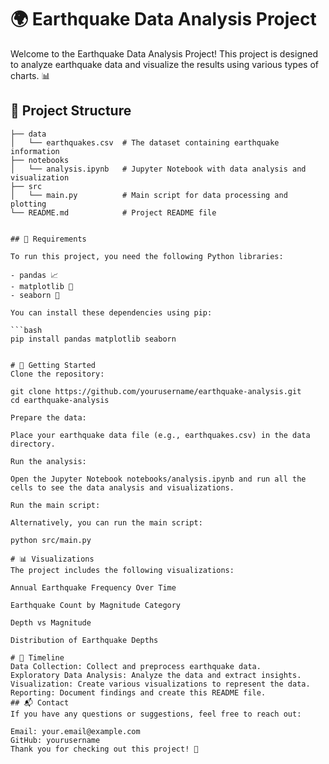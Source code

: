 # 🌍 Earthquake Data Analysis Project

Welcome to the Earthquake Data Analysis Project! This project is designed to analyze earthquake data and visualize the results using various types of charts. 📊

## 📁 Project Structure

```plaintext
├── data
│   └── earthquakes.csv  # The dataset containing earthquake information
├── notebooks
│   └── analysis.ipynb   # Jupyter Notebook with data analysis and visualization
├── src
│   └── main.py          # Main script for data processing and plotting
└── README.md            # Project README file


## 🔧 Requirements

To run this project, you need the following Python libraries:

- pandas 📈
- matplotlib 🎨
- seaborn 🌊

You can install these dependencies using pip:

```bash
pip install pandas matplotlib seaborn


# 🚀 Getting Started
Clone the repository:

git clone https://github.com/yourusername/earthquake-analysis.git
cd earthquake-analysis

Prepare the data:

Place your earthquake data file (e.g., earthquakes.csv) in the data directory.

Run the analysis:

Open the Jupyter Notebook notebooks/analysis.ipynb and run all the cells to see the data analysis and visualizations.

Run the main script:

Alternatively, you can run the main script:

python src/main.py

# 📊 Visualizations
The project includes the following visualizations:

Annual Earthquake Frequency Over Time

Earthquake Count by Magnitude Category

Depth vs Magnitude

Distribution of Earthquake Depths

# 📅 Timeline
Data Collection: Collect and preprocess earthquake data.
Exploratory Data Analysis: Analyze the data and extract insights.
Visualization: Create various visualizations to represent the data.
Reporting: Document findings and create this README file.
## 📬 Contact
If you have any questions or suggestions, feel free to reach out:

Email: your.email@example.com
GitHub: yourusername
Thank you for checking out this project! 🙌








